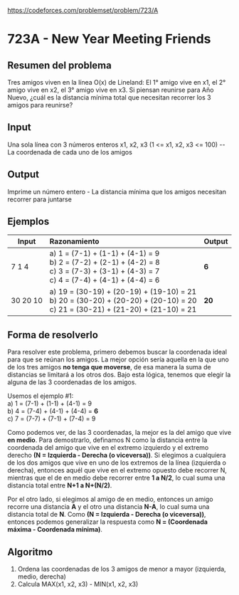 https://codeforces.com/problemset/problem/723/A

# 723A - New Year Meeting Friends

## Resumen del problema
Tres amigos viven en la línea O(x) de Lineland: El 1° amigo vive en x1, el 2° amigo vive en x2, el 3° amigo vive en x3. 
Si piensan reunirse para Año Nuevo, ¿cuál es la distancia mínima total que necesitan recorrer los 3 amigos para reunirse?

## Input
Una sola línea con 3 números enteros x1, x2, x3 (1 <= x1, x2, x3 <= 100) -- La coordenada de cada uno de los amigos

## Output
Imprime un número entero - La distancia mínima que los amigos necesitan recorrer para juntarse

## Ejemplos
| Input       | Razonamiento  | Output    |
| ----------- | :------------ | --------- |
| 7 1 4       | a) 1 = (7-1) + (1-1) + (4-1) = 9 <br> b) 2 = (7-2) + (2-1) + (4-2) = 8 <br> c) 3 = (7-3) + (3-1) + (4-3) = 7 <br> c) 4 = (7-4) + (4-1) + (4-4) = 6  | **6**      |
| 30 20 10    | a) 19 = (30-19) + (20-19) + (19-10) = 21 <br> b) 20 = (30-20) + (20-20) + (20-10) = 20 <br> c) 21 = (30-21) + (21-20) + (21-10) = 21      | **20**          |

## Forma de resolverlo
Para resolver este problema, primero debemos buscar la coordenada ideal para que se reúnan los amigos. La mejor opción sería aquella en la que uno de los tres amigos **no tenga que moverse**, de esa manera la suma de distancias se limitará a los otros dos. Bajo esta lógica, tenemos que elegir la alguna de las 3 coordenadas de los amigos.

Usemos el ejemplo #1: \
a) 1 = (7-1) + (1-1) + (4-1) = 9 \
b) 4 = (7-4) + (4-1) + (4-4) = **6** \
c) 7 = (7-7) + (7-1) + (7-4) = 9 

Como podemos ver, de las 3 coordenadas, la mejor es la del amigo que vive **en medio**. Para demostrarlo, definamos N como la distancia entre la coordenada del amigo que vive en el extremo izquierdo y el extremo derecho **(N = Izquierda - Derecha (o viceversa))**. Si elegimos a cualquiera de los dos amigos que vive en uno de los extremos de la línea (izquierda o derecha), entonces aquél que vive en el extremo opuesto debe recorrer N, mientras que el de en medio debe recorrer entre **1 a N/2**, lo cual suma una distancia total entre **N+1 a N+(N/2)**. 

Por el otro lado, si elegimos al amigo de en medio, entonces un amigo recorre una distancia **A** y el otro una distancia **N-A**, lo cual suma una distancia total de **N**. Como **(N = Izquierda - Derecha (o viceversa))**, entonces podemos generalizar la respuesta como **N = (Coordenada máxima - Coordenada mínima)**.

## Algoritmo
1) Ordena las coordenadas de los 3 amigos de menor a mayor (izquierda, medio, derecha)
2) Calcula MAX(x1, x2, x3) - MIN(x1, x2, x3)
